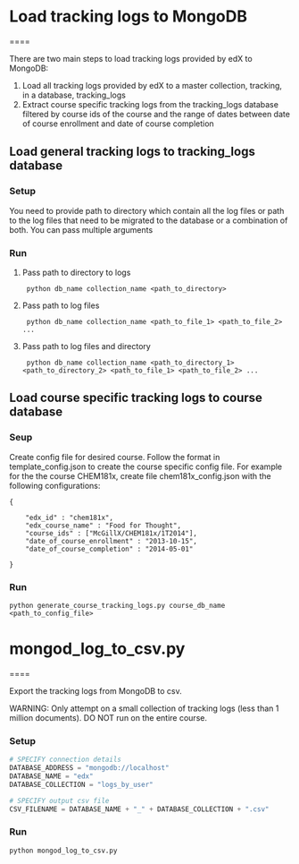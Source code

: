 # Load tracking logs to MongoDB
====

There are two main steps to load tracking logs provided by edX to MongoDB:

1. Load all tracking logs provided by edX to a master collection, tracking, in a database, tracking_logs
2. Extract course specific tracking logs from the tracking_logs database filtered by course ids of the course
  and the range of dates between date of course enrollment and date of course completion

## Load general tracking logs to tracking_logs database
### Setup
You need to provide path to directory which contain all the log files or path to the log files that need to be migrated to the database or a combination of both. You can pass multiple arguments

### Run
1. Pass path to directory to logs

        python db_name collection_name <path_to_directory>

2. Pass path to log files

        python db_name collection_name <path_to_file_1> <path_to_file_2> ...

3. Pass path to log files and directory

        python db_name collection_name <path_to_directory_1> <path_to_directory_2> <path_to_file_1> <path_to_file_2> ...

## Load course specific tracking logs to course database

### Seup
Create config file for desired course. Follow the format in template_config.json to create the course specific config file. For example for the the course CHEM181x, create file chem181x_config.json with the following configurations:

    {
    
    	"edx_id" : "chem181x",
    	"edx_course_name" : "Food for Thought",
    	"course_ids" : ["McGillX/CHEM181x/1T2014"],
       	"date_of_course_enrollment" : "2013-10-15",
    	"date_of_course_completion" : "2014-05-01"
    	
    }

### Run
    python generate_course_tracking_logs.py course_db_name <path_to_config_file>
# mongod_log_to_csv.py
====

Export the tracking logs from MongoDB to csv. 

WARNING: Only attempt on a small collection of tracking logs (less than 1 million documents). DO NOT run on the entire course. 

### Setup

```python
# SPECIFY connection details
DATABASE_ADDRESS = "mongodb://localhost"
DATABASE_NAME = "edx"
DATABASE_COLLECTION = "logs_by_user"

# SPECIFY output csv file
CSV_FILENAME = DATABASE_NAME + "_" + DATABASE_COLLECTION + ".csv"
```

### Run

```
python mongod_log_to_csv.py
```
